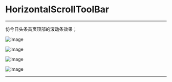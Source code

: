 # HorizontalScrollToolBar

**************************************

仿今日头条首页顶部的滚动条效果；

![image](https://github.com/tzktzk1/HorizontalScrollToolBar/ReadMeImage/001.png)

![image](https://github.com/tzktzk1/HorizontalScrollToolBar/ReadMeImage/002.png)

![image](https://github.com/tzktzk1/HorizontalScrollToolBar/ReadMeImage/003.png)

![image](https://github.com/tzktzk1/HorizontalScrollToolBar/ReadMeImage/004.png)



**************************************


